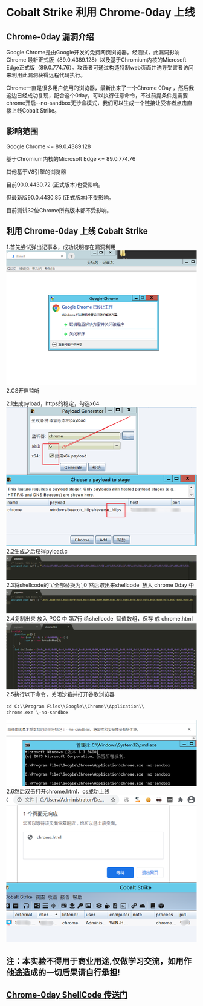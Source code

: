 # Cobalt Strike 利用 Chrome-0day 上线
## Chrome-0day 漏洞介绍
Google Chrome是由Google开发的免费网页浏览器。经测试，此漏洞影响 Chrome 最新正式版（89.0.4389.128）以及基于Chromium内核的Microsoft Edge正式版（89.0.774.76）。攻击者可通过构造特制web页面并诱导受害者访问来利用此漏洞获得远程代码执行。

Chrome一直是很多用户使用的浏览器，最新出来了一个Chrome 0Day ，然后我这边已经成功复现，配合这个0day，可以执行任意命令，不过前提条件是需要chrome开启--no-sandbox无沙盒模式，我们可以生成一个链接让受害者点击直接上线Cobalt Strike。

## 影响范围

Google Chrome <= 89.0.4389.128

基于Chromium内核的Microsoft Edge <= 89.0.774.76

其他基于V8引擎的浏览器

目前90.0.4430.72 (正式版本)也受影响。

但最新版90.0.4430.85 (正式版本)不受影响。

目前测试32位Chrome所有版本都不受影响。

## 利用 Chrome-0day 上线 Cobalt Strike

1.首先尝试弹出记事本，成功说明存在漏洞利用  
<img src="img/0.png">
2.CS开启监听  
  
2.1生成pyload，https的稳定，勾选x64  
<img src="img/1.png">
2.2生成之后获得pyload.c  
<img src="img/2.png"> 
2.3将shellcode的\`\\\`全部替换为\`,0\`然后取出来shellcode  放入 chrome 0day 中  
<img src="img/3.png">
2.4复制出来 放入 POC 中 第7行 给shellcode  赋值数组，保存 成 chrome.html  
<img src="img/4.png">
2.5执行以下命令，关闭沙箱并打开谷歌浏览器
```
cd C:\\Program Files\\Google\\Chrome\\Application\\
chrome.exe \-no-sandbox
```
<img src="img/5.png">
2.6然后双击打开chrome.html，cs成功上线  
<img src="img/6.png">  

## 注：本实验不得用于商业用途,仅做学习交流，如用作他途造成的一切后果请自行承担!

## [Chrome-0day ShellCode 传送门](https://github.com/AeolusTF/chrome-0day.git)
